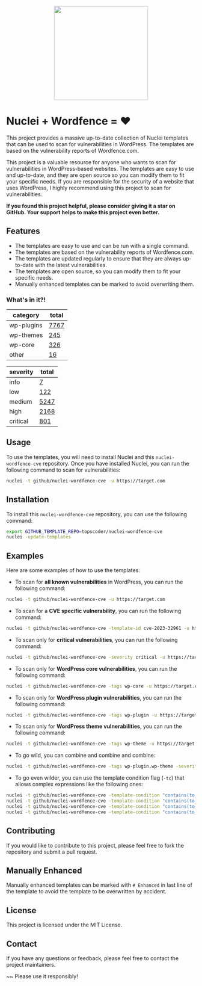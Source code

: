 <p align="center">
<img width="250" align=center src="https://user-images.githubusercontent.com/86197446/225912783-bb6c5fa9-ce45-488b-a1fd-5af705b7cced.jpg">
</p>

# Nuclei + Wordfence = ♥

This project provides a massive up-to-date collection of Nuclei templates that can be used to scan for vulnerabilities in WordPress. The templates are based on the vulnerability reports of Wordfence.com.

This project is a valuable resource for anyone who wants to scan for vulnerabilities in WordPress-based websites. The templates are easy to use and up-to-date, and they are open source so you can modify them to fit your specific needs. If you are responsible for the security of a website that uses WordPress, I highly recommend using this project to scan for vulnerabilities.

__If you found this project helpful, please consider giving it a star on GitHub. Your support helps to make this project even better.__

## Features

* The templates are easy to use and can be run with a single command.
* The templates are based on the vulnerability reports of Wordfence.com.
* The templates are updated regularly to ensure that they are always up-to-date with the latest vulnerabilities.
* The templates are open source, so you can modify them to fit your specific needs.
* Manually enhanced templates can be marked to avoid overwriting them.

### What's in it?!

<!-- START: __STATISTICS_TABLE -->
| category | total |
|---|---|
| wp-plugins | [7767](https://github.com/search?q=%22wp-plugin%22+repo%3Atopscoder%2Fnuclei-wordfence-cve+language%3AYAML&type=code&ref=advsearch) |
| wp-themes | [245](https://github.com/search?q=%22wp-theme%22+repo%3Atopscoder%2Fnuclei-wordfence-cve+language%3AYAML&type=code&ref=advsearch) |
| wp-core | [326](https://github.com/search?q=%22wp-core%22+repo%3Atopscoder%2Fnuclei-wordfence-cve+language%3AYAML&type=code&ref=advsearch) |
| other | [16](https://github.com/search?q=repo%3Atopscoder%2Fnuclei-wordfence-cve+language%3AYAML++NOT+%22wp-plugin%22+NOT+%22wp-core%22+NOT+%22wp-theme%22+path%3A%2F%5Enuclei-templates%5C%2F%2F&type=code&ref=advsearch) |


| severity | total |
|---|---|
| info | [7](https://github.com/search?q=severity%3A+info+repo%3Atopscoder%2Fnuclei-wordfence-cve+language%3AYAML&type=code&ref=advsearch) |
| low | [122](https://github.com/search?q=severity%3A+low+repo%3Atopscoder%2Fnuclei-wordfence-cve+language%3AYAML&type=code&ref=advsearch) |
| medium | [5247](https://github.com/search?q=severity%3A+medium+repo%3Atopscoder%2Fnuclei-wordfence-cve+language%3AYAML&type=code&ref=advsearch) |
| high | [2168](https://github.com/search?q=severity%3A+high+repo%3Atopscoder%2Fnuclei-wordfence-cve+language%3AYAML&type=code&ref=advsearch) |
| critical | [801](https://github.com/search?q=severity%3A+critical+repo%3Atopscoder%2Fnuclei-wordfence-cve+language%3AYAML&type=code&ref=advsearch) |
<!-- END: __STATISTICS_TABLE -->

## Usage

To use the templates, you will need to install Nuclei and this `nuclei-wordfence-cve` repository. Once you have installed Nuclei, you can run the following command to scan for vulnerabilities:

```bash
nuclei -t github/nuclei-wordfence-cve -u https://target.com
```

## Installation

To install this `nuclei-wordfence-cve` repository, you can use the following command:

```bash
export GITHUB_TEMPLATE_REPO=topscoder/nuclei-wordfence-cve
nuclei -update-templates
```

## Examples

Here are some examples of how to use the templates:

* To scan for **all known vulnerabilities** in WordPress, you can run the following command:

```bash
nuclei -t github/nuclei-wordfence-cve -u https://target.com
```

* To scan for a **CVE specific vulnerability**, you can run the following command:

```bash
nuclei -t github/nuclei-wordfence-cve -template-id cve-2023-32961 -u https://target.com
```

* To scan only for **critical vulnerabilities**, you can run the following command:

```bash
nuclei -t github/nuclei-wordfence-cve -severity critical -u https://target.com
```

* To scan only for **WordPress core vulnerabilities**, you can run the following command:

```bash
nuclei -t github/nuclei-wordfence-cve -tags wp-core -u https://target.com
```

* To scan only for **WordPress plugin vulnerabilities**, you can run the following command:

```bash
nuclei -t github/nuclei-wordfence-cve -tags wp-plugin -u https://target.com
```

* To scan only for **WordPress theme vulnerabilities**, you can run the following command:

```bash
nuclei -t github/nuclei-wordfence-cve -tags wp-theme -u https://target.com
```

* To go wild, you can combine and combine and combine:

```bash
nuclei -t github/nuclei-wordfence-cve -tags wp-plugin,wp-theme -severity critical,high
```

* To go even wilder, you can use the template condition flag (`-tc`) that allows complex expressions like the following ones:

```bash
nuclei -t github/nuclei-wordfence-cve -template-condition "contains(to_lower(name),'cross-site scripting') || contains(to_upper(name),'XSS')" -u https://target.com
nuclei -t github/nuclei-wordfence-cve -template-condition "contains(to_lower(name),'sql injection') || contains(to_lower(description),'sql injection')" -u https://target.com
nuclei -t github/nuclei-wordfence-cve -template-condition "contains(to_lower(name),'file inclusion') || contains(to_lower(description),'file inclusion')" -u https://target.com
nuclei -t github/nuclei-wordfence-cve -template-condition "contains(to_upper(name),'CSRF') || contains(to_upper(description),'CSRF')" -u https://target.com
```

## Contributing

If you would like to contribute to this project, please feel free to fork the repository and submit a pull request.

## Manually Enhanced

Manually enhanced templates can be marked with `# Enhanced` in last line of the template to avoid the template to be overwritten by accident.

## License

This project is licensed under the MIT License.

## Contact

If you have any questions or feedback, please feel free to contact the project maintainers.

~~ Please use it responsibly!

